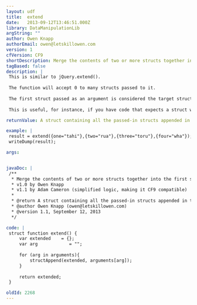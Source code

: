 ```yaml
---
layout: udf
title:  extend
date:   2013-09-12T13:46:51.000Z
library: DataManipulationLib
argString: ""
author: Owen Knapp
authorEmail: owen@letskillowen.com
version: 1
cfVersion: CF9
shortDescription: Merge the contents of two or more structs together into the first struct.
tagBased: false
description: |
 This is similar to jQuery.extend().
 
 The function will accept 0 to many structs passed to it.
 
 The first struct passed as an argument is considered the target struct. When two more more structs are passed to extend() properties from all the structs are added to the target.
 
 This is useful, for instance, if you have code that expects a struct with specific keys and defaults as a variable or argument and you want to ensure they always exist before executing any further code.

returnValue: A struct containing all the passed-in structs appended in turn

example: |
 result = extend({one="tahi"},{two="rua"},{three="toru"},{four="wha"});
 writeDump(result);

args:


javaDoc: |
 /**
  * Merge the contents of two or more structs together into the first struct.
  * v1.0 by Owen Knapp
  * v1.1 by Adam Cameron (simplified logic, making it CF9 compatible)
  * 
  * @return A struct containing all the passed-in structs appended in turn 
  * @author Owen Knapp (owen@letskillowen.com) 
  * @version 1.1, September 12, 2013 
  */

code: |
 struct function extend() {
     var extended    = {};
     var arg            = "";
 
     for (arg in arguments){
         structAppend(extended, arguments[arg]);
     }
 
     return extended;
 }

oldId: 2268
---
```


